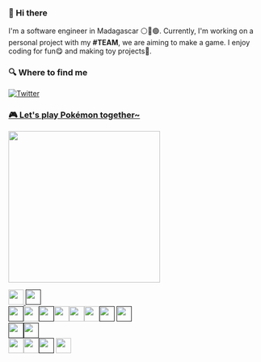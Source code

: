 ### 👋 Hi there

I'm a software engineer in Madagascar ⚪🔴🟢. Currently, I'm working on a personal project with my <b>#TEAM</b>, we are aiming to make a game. I enjoy coding for fun😋 and making toy projects🎈.

<h3>🔍 Where to find me</h3>
<p><a href="https://www.fbi.gov" target="_blank"><img alt="Twitter" src="https://img.shields.io/badge/Blog-%23FF4088.svg?&style=for-the-badge&logo=hugo&logoColor=white"</p>

### 🎮 Let's play Pokémon together~
<img src="https://toy.aoaoao.me/image" width="300"/> 

<img src="https://raw.githubusercontent.com/HFO4/HFO4/master/img/blank.png" width="30"/> <a href=""><img src="https://raw.githubusercontent.com/HFO4/HFO4/master/img/up.png" width="30"/></a>
<br><a href=""><img src="https://raw.githubusercontent.com/HFO4/HFO4/master/img/left.png" width="30"/></a><img src="https://raw.githubusercontent.com/HFO4/HFO4/master/img/blank.png" width="30"/><a href=""><img src="https://raw.githubusercontent.com/HFO4/HFO4/master/img/right.png" width="30"/></a><img src="https://raw.githubusercontent.com/HFO4/HFO4/master/img/blank.png" width="30"/><img src="https://raw.githubusercontent.com/HFO4/HFO4/master/img/blank.png" width="30"/><img src="https://raw.githubusercontent.com/HFO4/HFO4/master/img/blank.png" width="30"/><a href=""><img src="https://raw.githubusercontent.com/HFO4/HFO4/master/img/B.png" width="30"/></a> <a href=""><img src="https://raw.githubusercontent.com/HFO4/HFO4/master/img/A.png" width="30"/></a>
<br><a href=""><img src="https://raw.githubusercontent.com/HFO4/HFO4/master/img/blank.png" width="30"/><img src="https://raw.githubusercontent.com/HFO4/HFO4/master/img/down.png" width="30"/></a>
<br><img src="https://raw.githubusercontent.com/HFO4/HFO4/master/img/blank.png" width="30"/><img src="https://raw.githubusercontent.com/HFO4/HFO4/master/img/blank.png" width="30"/><a href=""><img src="https://raw.githubusercontent.com/HFO4/HFO4/master/img/select.png" height="30"/></a> <a href="https://toy.aoaoao.me/control?button=7&callback=https://github.com/Chuck-norris69"><img src="https://raw.githubusercontent.com/HFO4/HFO4/master/img/start.png" height="30" /></a>

